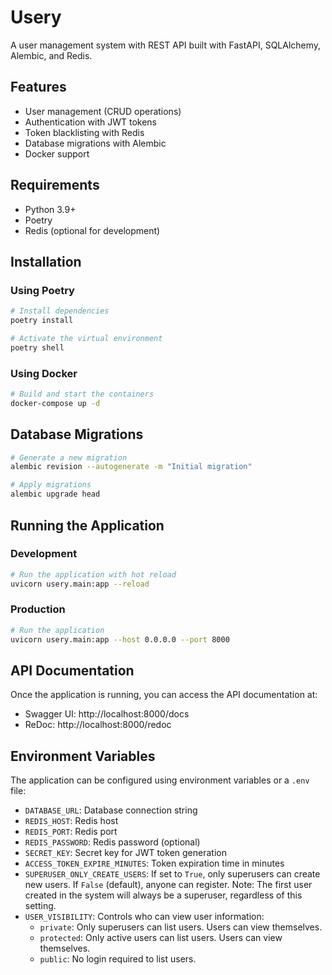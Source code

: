 # Usery

A user management system with REST API built with FastAPI, SQLAlchemy, Alembic, and Redis.

## Features

- User management (CRUD operations)
- Authentication with JWT tokens
- Token blacklisting with Redis
- Database migrations with Alembic
- Docker support

## Requirements

- Python 3.9+
- Poetry
- Redis (optional for development)

## Installation

### Using Poetry

```bash
# Install dependencies
poetry install

# Activate the virtual environment
poetry shell
```

### Using Docker

```bash
# Build and start the containers
docker-compose up -d
```

## Database Migrations

```bash
# Generate a new migration
alembic revision --autogenerate -m "Initial migration"

# Apply migrations
alembic upgrade head
```

## Running the Application

### Development

```bash
# Run the application with hot reload
uvicorn usery.main:app --reload
```

### Production

```bash
# Run the application
uvicorn usery.main:app --host 0.0.0.0 --port 8000
```

## API Documentation

Once the application is running, you can access the API documentation at:

- Swagger UI: http://localhost:8000/docs
- ReDoc: http://localhost:8000/redoc

## Environment Variables

The application can be configured using environment variables or a `.env` file:

- `DATABASE_URL`: Database connection string
- `REDIS_HOST`: Redis host
- `REDIS_PORT`: Redis port
- `REDIS_PASSWORD`: Redis password (optional)
- `SECRET_KEY`: Secret key for JWT token generation
- `ACCESS_TOKEN_EXPIRE_MINUTES`: Token expiration time in minutes
- `SUPERUSER_ONLY_CREATE_USERS`: If set to `True`, only superusers can create new users. If `False` (default), anyone can register. Note: The first user created in the system will always be a superuser, regardless of this setting.
- `USER_VISIBILITY`: Controls who can view user information:
  - `private`: Only superusers can list users. Users can view themselves.
  - `protected`: Only active users can list users. Users can view themselves.
  - `public`: No login required to list users.